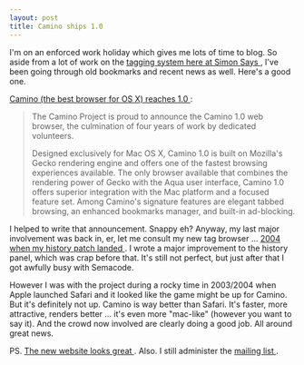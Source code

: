 ```yaml
---
layout: post
title: Camino ships 1.0
---
```



I'm on an enforced work holiday which gives me lots of time to blog. So aside from a lot of work on the <a href="/weblog/tag">tagging system here at Simon Says </a>, I've been going through old bookmarks and recent news as well. Here's a good one. 

<a href="http://www.caminobrowser.org/community/">Camino (the best browser for OS X) reaches 1.0 </a>:<blockquote>

The Camino Project is proud to announce the Camino 1.0 web browser, the culmination of four years of work by dedicated volunteers. 

Designed exclusively for Mac OS X, Camino 1.0 is built on Mozilla's Gecko rendering engine and offers one of the fastest browsing experiences available. The only browser available that combines the rendering power of Gecko with the Aqua user interface, Camino 1.0 offers superior integration with the Mac platform and a focused feature set. Among Camino's signature features are elegant tabbed browsing, an enhanced bookmarks manager, and built-in ad-blocking.</blockquote>

I helped to write that announcement. Snappy eh? Anyway, my last major involvement was back in, er, let me consult my new tag browser ... <a href="/weblog/2004/01/13">2004 when my history patch landed </a>. I wrote a major improvement to the history panel, which was crap before that. It's still not perfect, but just after that I got awfully busy with Semacode. 

However I was with the project during a rocky time in 2003/2004 when Apple launched Safari and it looked like the game might be up for Camino. But it's definitely not up. Camino is way better than Safari. It's faster, more attractive, renders better ... it's even more "mac-like" (however you want to say it). And the crowd now involved are clearly doing a good job. All around great news. 

PS. <a href="http://www.caminobrowser.org/">The new website looks great </a>. Also. I still administer the <a href="http://mozdev.org/mailman/listinfo/camino">mailing list </a>.
